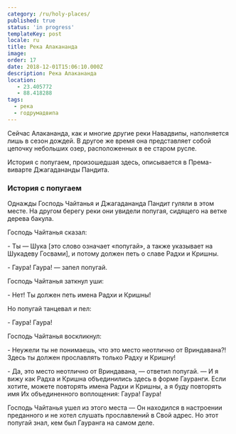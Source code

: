```yaml
---
category: /ru/holy-places/
published: true
status: 'in progress'
templateKey: post
locale: ru
title: Река Алакананда
image:
order: 17
date: 2018-12-01T15:06:10.000Z
description: Река Алакананда
location:
   - 23.405772
   - 88.418288
tags:
  - река
  - годрумадвипа
---
```

Сейчас Алакананда, как и многие другие реки Навадвипы, наполняется лишь в сезон дождей. В другое же время она представляет собой цепочку небольших озер, расположенных в ее старом русле.

История с попугаем, произошедшая здесь, описывается в Према-виварте Джагадананды Пандита.

### История с попугаем
Однажды Господь Чайтанья и Джагадананда Пандит гуляли в этом месте. На другом берегу реки они увидели попугая, сидящего на ветке дерева бакула.

Господь Чайтанья сказал:

\- Ты — Шука [это слово означает «попугай», а также указывает на Шукадеву Госвами], и потому должен петь о славе Радхи и Кришны.

\- Гаура! Гаура! — запел попугай.

Господь Чайтанья заткнул уши:

\- Нет! Ты должен петь имена Радхи и Кришны!

Но попугай танцевал и пел:

\- Гаура! Гаура!

Господь Чайтанья воскликнул:

\- Неужели ты не понимаешь, что это место неотлично от Вриндавана?! Здесь ты должен прославлять только Радху и Кришну!

\- Да, это место неотлично от Вриндавана, — ответил попугай. — И я вижу как Радха и Кришна объединились здесь в форме Гауранги. Если хотите, можете повторять имена Радхи и Кришны, а я буду повторять имя Их объединенного воплощения: Гаура! Гаура!

Господь Чайтанья ушел из этого места — Он находился в настроении преданного и не хотел слушать прославлений в Свой адрес. Но этот попугай знал, кем был Гауранга на самом деле.

<tbd locale="ru" url="mailto:haribol@mayapur.live"></tbd>
